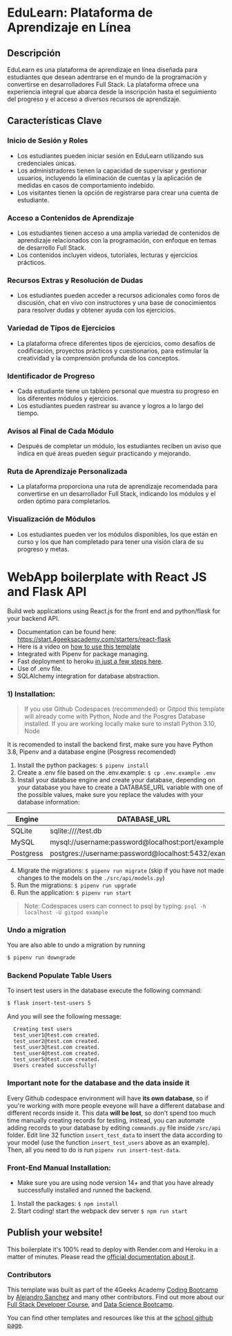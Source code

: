 # EduLearn: Plataforma de Aprendizaje en Línea

## Descripción
EduLearn es una plataforma de aprendizaje en línea diseñada para estudiantes que desean adentrarse en el mundo de la programación y convertirse en desarrolladores Full Stack. La plataforma ofrece una experiencia integral que abarca desde la inscripción hasta el seguimiento del progreso y el acceso a diversos recursos de aprendizaje.

## Características Clave

### Inicio de Sesión y Roles
- Los estudiantes pueden iniciar sesión en EduLearn utilizando sus credenciales únicas.
- Los administradores tienen la capacidad de supervisar y gestionar usuarios, incluyendo la eliminación de cuentas y la aplicación de medidas en casos de comportamiento indebido.
- Los visitantes tienen la opción de registrarse para crear una cuenta de estudiante.

### Acceso a Contenidos de Aprendizaje
- Los estudiantes tienen acceso a una amplia variedad de contenidos de aprendizaje relacionados con la programación, con enfoque en temas de desarrollo Full Stack.
- Los contenidos incluyen videos, tutoriales, lecturas y ejercicios prácticos.

### Recursos Extras y Resolución de Dudas
- Los estudiantes pueden acceder a recursos adicionales como foros de discusión, chat en vivo con instructores y una base de conocimientos para resolver dudas y obtener ayuda con los ejercicios.

### Variedad de Tipos de Ejercicios
- La plataforma ofrece diferentes tipos de ejercicios, como desafíos de codificación, proyectos prácticos y cuestionarios, para estimular la creatividad y la comprensión profunda de los conceptos.

### Identificador de Progreso
- Cada estudiante tiene un tablero personal que muestra su progreso en los diferentes módulos y ejercicios.
- Los estudiantes pueden rastrear su avance y logros a lo largo del tiempo.

### Avisos al Final de Cada Módulo
- Después de completar un módulo, los estudiantes reciben un aviso que indica en qué áreas pueden seguir practicando y mejorando.

### Ruta de Aprendizaje Personalizada
- La plataforma proporciona una ruta de aprendizaje recomendada para convertirse en un desarrollador Full Stack, indicando los módulos y el orden óptimo para completarlos.

### Visualización de Módulos
- Los estudiantes pueden ver los módulos disponibles, los que están en curso y los que han completado para tener una visión clara de su progreso y metas.



# WebApp boilerplate with React JS and Flask API

Build web applications using React.js for the front end and python/flask for your backend API.

- Documentation can be found here: https://start.4geeksacademy.com/starters/react-flask
- Here is a video on [how to use this template](https://www.loom.com/share/f37c6838b3f1496c95111e515e83dd9b)
- Integrated with Pipenv for package managing.
- Fast deployment to heroku [in just a few steps here](https://start.4geeksacademy.com/backend/deploy-heroku-posgres).
- Use of .env file.
- SQLAlchemy integration for database abstraction.

### 1) Installation:

> If you use Github Codespaces (recommended) or Gitpod this template will already come with Python, Node and the Posgres Database installed. If you are working locally make sure to install Python 3.10, Node 

It is recomended to install the backend first, make sure you have Python 3.8, Pipenv and a database engine (Posgress recomended)

1. Install the python packages: `$ pipenv install`
2. Create a .env file based on the .env.example: `$ cp .env.example .env`
3. Install your database engine and create your database, depending on your database you have to create a DATABASE_URL variable with one of the possible values, make sure you replace the valudes with your database information:

| Engine    | DATABASE_URL                                        |
| --------- | --------------------------------------------------- |
| SQLite    | sqlite:////test.db                                  |
| MySQL     | mysql://username:password@localhost:port/example    |
| Postgress | postgres://username:password@localhost:5432/example |

4. Migrate the migrations: `$ pipenv run migrate` (skip if you have not made changes to the models on the `./src/api/models.py`)
5. Run the migrations: `$ pipenv run upgrade`
6. Run the application: `$ pipenv run start`

> Note: Codespaces users can connect to psql by typing: `psql -h localhost -U gitpod example`

### Undo a migration

You are also able to undo a migration by running

```sh
$ pipenv run downgrade
```

### Backend Populate Table Users

To insert test users in the database execute the following command:

```sh
$ flask insert-test-users 5
```

And you will see the following message:

```
  Creating test users
  test_user1@test.com created.
  test_user2@test.com created.
  test_user3@test.com created.
  test_user4@test.com created.
  test_user5@test.com created.
  Users created successfully!
```

### **Important note for the database and the data inside it**

Every Github codespace environment will have **its own database**, so if you're working with more people eveyone will have a different database and different records inside it. This data **will be lost**, so don't spend too much time manually creating records for testing, instead, you can automate adding records to your database by editing ```commands.py``` file inside ```/src/api``` folder. Edit line 32 function ```insert_test_data``` to insert the data according to your model (use the function ```insert_test_users``` above as an example). Then, all you need to do is run ```pipenv run insert-test-data```.

### Front-End Manual Installation:

-   Make sure you are using node version 14+ and that you have already successfully installed and runned the backend.

1. Install the packages: `$ npm install`
2. Start coding! start the webpack dev server `$ npm run start`

## Publish your website!

This boilerplate it's 100% read to deploy with Render.com and Heroku in a matter of minutes. Please read the [official documentation about it](https://start.4geeksacademy.com/deploy).

### Contributors

This template was built as part of the 4Geeks Academy [Coding Bootcamp](https://4geeksacademy.com/us/coding-bootcamp) by [Alejandro Sanchez](https://twitter.com/alesanchezr) and many other contributors. Find out more about our [Full Stack Developer Course](https://4geeksacademy.com/us/coding-bootcamps/part-time-full-stack-developer), and [Data Science Bootcamp](https://4geeksacademy.com/us/coding-bootcamps/datascience-machine-learning).

You can find other templates and resources like this at the [school github page](https://github.com/4geeksacademy/).


